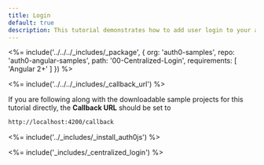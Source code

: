 ```yaml
---
title: Login
default: true
description: This tutorial demonstrates how to add user login to your application with Auth0
---
```



<%= include('../../../_includes/_package', {
  org: 'auth0-samples',
  repo: 'auth0-angular-samples',
  path: '00-Centralized-Login',
  requirements: [
    'Angular 2+'
  ]
}) %>

<%= include('../../../_includes/_callback_url') %>

If you are following along with the downloadable sample projects for this tutorial directly, the **Callback URL** should be set to

```bash
http://localhost:4200/callback
```

<%= include('../_includes/_install_auth0js') %>

<%= include('_includes/_centralized_login') %>


